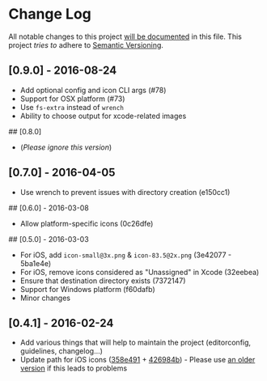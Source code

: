 # Change Log
All notable changes to this project [will be documented](http://keepachangelog.com/) in this file.
This project *tries to* adhere to [Semantic Versioning](http://semver.org/).

## [0.9.0] - 2016-08-24
- Add optional config and icon CLI args (#78)
- Support for OSX platform (#73)
- Use `fs-extra` instead of `wrench`
- Ability to choose output for xcode-related images

## [0.8.0]
- (*Please ignore this version*)

## [0.7.0] - 2016-04-05
- Use wrench to prevent issues with directory creation (e150cc1)

## [0.6.0] - 2016-03-08
- Allow platform-specific icons (0c26dfe)

## [0.5.0] - 2016-03-03
- For iOS, add `icon-small@3x.png` & `icon-83.5@2x.png` (3e42077 - 5ba1e4e)
- For iOS, remove icons considered as "Unassigned" in Xcode (32eebea)
- Ensure that destination directory exists (7372147)
- Support for Windows platform (f60dafb)
- Minor changes

## [0.4.1] - 2016-02-24
- Add various things that will help to maintain the project (editorconfig, guidelines, changelog...)
- Update path for iOS icons ([358e491](https://github.com/AlexDisler/cordova-icon/commit/358e491ce01645d6b15b1c0bae3313f08f18df0e) + [426984b](https://github.com/AlexDisler/cordova-icon/commit/426984b39335055be56d838ca2ed118433588c55)) - Please use [an older version](https://github.com/AlexDisler/cordova-icon/tree/891d17fdf271a6139c1c8e97beacab817169d282) if this leads to problems


